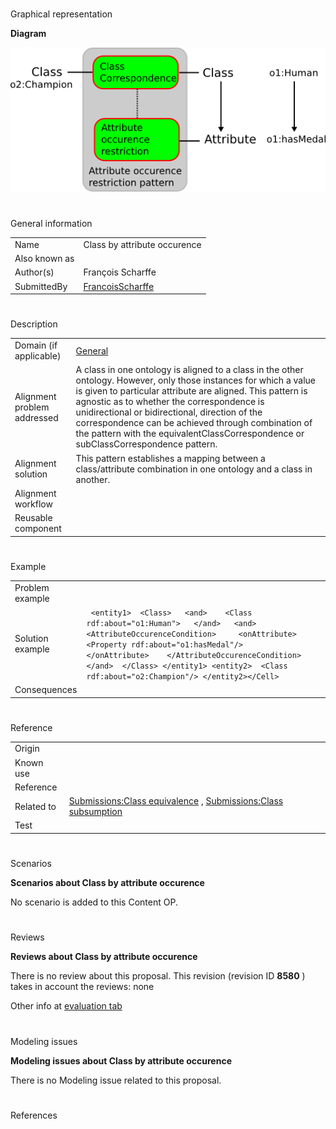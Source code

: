 # 

 Graphical representation



__Diagram__ 





[![Image:Class-by-attribute-occurence.png](./Class-by-attribute-occurence.png)](../Image/Class-by-attribute-occurence.png.md "Image:Class-by-attribute-occurence.png")





# 

 General information




|  |  |
| --- | --- |
|  Name  |  Class by attribute occurence  |
|  Also known as  |  |
|  Author(s)  |  François Scharffe  |
|  SubmittedBy  | [FrancoisScharffe](../User/FrancoisScharffe.md "User:FrancoisScharffe")  |



  





# 

 Description




|  |  |
| --- | --- |
|  Domain (if applicable)  | [General](http://ontologydesignpatterns.org/wiki/index.php?title=General&action=edit&redlink=1 "General (not yet written)")  |
|  Alignment problem addressed  |  A class in one ontology is aligned to a class in the other ontology. However, only those instances for which a value is given to particular attribute are aligned. This pattern is agnostic as to whether the correspondence is unidirectional or bidirectional, direction of the correspondence can be achieved through combination of the pattern with the equivalentClassCorrespondence or subClassCorrespondence  pattern.  |
|  Alignment solution  |  This pattern establishes a mapping between a class/attribute combination in one  ontology and a class in another.  |
|  Alignment workflow  |  |
|  Reusable component  |  |



  





# 

 Example




|  |  |
| --- | --- |
|  Problem example  |  |
|  Solution example  |  <Cell> ``` <entity1>  <Class>   <and>    <Class rdf:about="o1:Human">   </and>   <and>    <AttributeOccurenceCondition>     <onAttribute>      <Property rdf:about="o1:hasMedal"/>     </onAttribute>    </AttributeOccurenceCondition>   </and>  </Class> </entity1> <entity2>  <Class rdf:about="o2:Champion"/> </entity2></Cell>``` |
|  Consequences  |  |



  





# 

 Reference




|  |  |
| --- | --- |
|  Origin  |  |
|  Known use  |  |
|  Reference  |  |
|  Related to  | [Submissions:Class equivalence](../Class_equivalence/Class_equivalence.md "Submissions:Class equivalence")  , [Submissions:Class subsumption](../Class_subsumption/Class_subsumption.md "Submissions:Class subsumption")  |
|  Test  |  |



  





# 

 Scenarios




__Scenarios about Class by attribute occurence__ 


 No scenario is added to this Content OP.
 




# 

 Reviews




__Reviews about Class by attribute occurence__ 


 There is no review about this proposal.
This revision (revision ID
 __8580__ 
 ) takes in account the reviews: none
 



 Other info at
 [evaluation tab](http://ontologydesignpatterns.org/wiki/index.php?title=Submissions:Class_by_attribute_occurence&action=evaluation "http://ontologydesignpatterns.org/wiki/index.php?title=Submissions:Class_by_attribute_occurence&action=evaluation") 





  





# 

 Modeling issues




__Modeling issues about Class by attribute occurence__ 


 There is no Modeling issue related to this proposal.
 




  





# 

 References